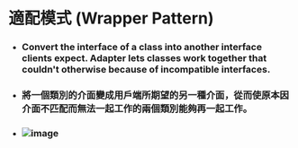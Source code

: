 適配模式 (Wrapper Pattern)
=====
* ### Convert the interface of a class into another interface clients expect. Adapter lets classes work together that couldn't otherwise because of incompatible interfaces.
* ### 將一個類別的介面變成用戶端所期望的另一種介面，從而使原本因介面不匹配而無法一起工作的兩個類別能夠再一起工作。
* ### ![image](https://gitlab.com/ChiangWei/main/-/raw/master/DesignPatterns/Python/%E9%81%A9%E9%85%8D%E6%A8%A1%E5%BC%8F%20(Wrapper%20Pattern)/%E9%81%A9%E9%85%8D%E6%A8%A1%E5%BC%8F%E7%9A%84%E9%A1%9E%E5%88%A5%E5%9C%96.jpg)
